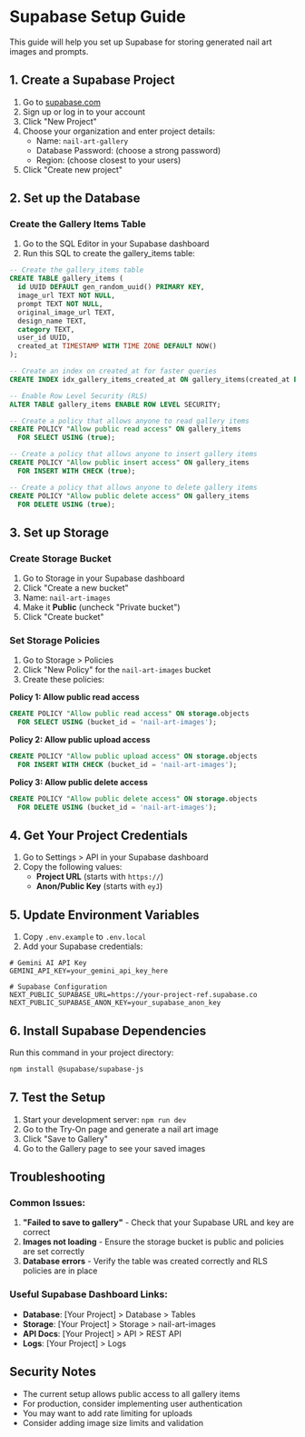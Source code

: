 # Supabase Setup Guide

This guide will help you set up Supabase for storing generated nail art images and prompts.

## 1. Create a Supabase Project

1. Go to [supabase.com](https://supabase.com)
2. Sign up or log in to your account
3. Click "New Project"
4. Choose your organization and enter project details:
   - Name: `nail-art-gallery`
   - Database Password: (choose a strong password)
   - Region: (choose closest to your users)
5. Click "Create new project"

## 2. Set up the Database

### Create the Gallery Items Table

1. Go to the SQL Editor in your Supabase dashboard
2. Run this SQL to create the gallery_items table:

```sql
-- Create the gallery_items table
CREATE TABLE gallery_items (
  id UUID DEFAULT gen_random_uuid() PRIMARY KEY,
  image_url TEXT NOT NULL,
  prompt TEXT NOT NULL,
  original_image_url TEXT,
  design_name TEXT,
  category TEXT,
  user_id UUID,
  created_at TIMESTAMP WITH TIME ZONE DEFAULT NOW()
);

-- Create an index on created_at for faster queries
CREATE INDEX idx_gallery_items_created_at ON gallery_items(created_at DESC);

-- Enable Row Level Security (RLS)
ALTER TABLE gallery_items ENABLE ROW LEVEL SECURITY;

-- Create a policy that allows anyone to read gallery items
CREATE POLICY "Allow public read access" ON gallery_items
  FOR SELECT USING (true);

-- Create a policy that allows anyone to insert gallery items
CREATE POLICY "Allow public insert access" ON gallery_items
  FOR INSERT WITH CHECK (true);

-- Create a policy that allows anyone to delete gallery items
CREATE POLICY "Allow public delete access" ON gallery_items
  FOR DELETE USING (true);
```

## 3. Set up Storage

### Create Storage Bucket

1. Go to Storage in your Supabase dashboard
2. Click "Create a new bucket"
3. Name: `nail-art-images`
4. Make it **Public** (uncheck "Private bucket")
5. Click "Create bucket"

### Set Storage Policies

1. Go to Storage > Policies
2. Click "New Policy" for the `nail-art-images` bucket
3. Create these policies:

**Policy 1: Allow public read access**
```sql
CREATE POLICY "Allow public read access" ON storage.objects
  FOR SELECT USING (bucket_id = 'nail-art-images');
```

**Policy 2: Allow public upload access**
```sql
CREATE POLICY "Allow public upload access" ON storage.objects
  FOR INSERT WITH CHECK (bucket_id = 'nail-art-images');
```

**Policy 3: Allow public delete access**
```sql
CREATE POLICY "Allow public delete access" ON storage.objects
  FOR DELETE USING (bucket_id = 'nail-art-images');
```

## 4. Get Your Project Credentials

1. Go to Settings > API in your Supabase dashboard
2. Copy the following values:
   - **Project URL** (starts with `https://`)
   - **Anon/Public Key** (starts with `eyJ`)

## 5. Update Environment Variables

1. Copy `.env.example` to `.env.local`
2. Add your Supabase credentials:

```env
# Gemini AI API Key
GEMINI_API_KEY=your_gemini_api_key_here

# Supabase Configuration
NEXT_PUBLIC_SUPABASE_URL=https://your-project-ref.supabase.co
NEXT_PUBLIC_SUPABASE_ANON_KEY=your_supabase_anon_key
```

## 6. Install Supabase Dependencies

Run this command in your project directory:

```bash
npm install @supabase/supabase-js
```

## 7. Test the Setup

1. Start your development server: `npm run dev`
2. Go to the Try-On page and generate a nail art image
3. Click "Save to Gallery"
4. Go to the Gallery page to see your saved images

## Troubleshooting

### Common Issues:

1. **"Failed to save to gallery"** - Check that your Supabase URL and key are correct
2. **Images not loading** - Ensure the storage bucket is public and policies are set correctly
3. **Database errors** - Verify the table was created correctly and RLS policies are in place

### Useful Supabase Dashboard Links:

- **Database**: [Your Project] > Database > Tables
- **Storage**: [Your Project] > Storage > nail-art-images
- **API Docs**: [Your Project] > API > REST API
- **Logs**: [Your Project] > Logs

## Security Notes

- The current setup allows public access to all gallery items
- For production, consider implementing user authentication
- You may want to add rate limiting for uploads
- Consider adding image size limits and validation

